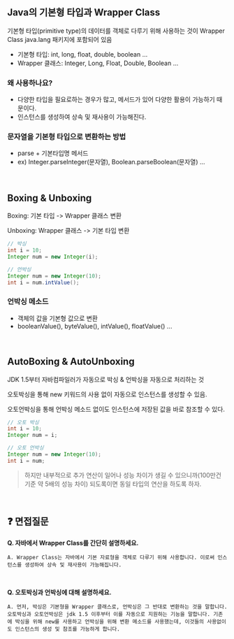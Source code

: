 ## Java의 기본형 타입과 Wrapper Class
기본형 타입(primitive type)의 데이터를 객체로 다루기 위해 사용하는 것이 Wrapper Class
java.lang 패키지에 포함되어 있음
- 기본형 타입: int, long, float, double, boolean ...
- Wrapper 클래스: Integer, Long, Float, Double, Boolean ...

### 왜 사용하나요?
- 다양한 타입을 필요로하는 경우가 많고, 메서드가 있어 다양한 활용이 가능하기 때문이다.
- 인스턴스를 생성하여 상속 및 재사용이 가능해진다.

### 문자열을 기본형 타입으로 변환하는 방법
- parse + 기본타입명 메서드
- ex) Integer.parseInteger(문자열), Boolean.parseBoolean(문자열) ...

<br>

## Boxing & Unboxing
Boxing: 기본 타입 -> Wrapper 클래스 변환

Unboxing: Wrapper 클래스 -> 기본 타입 변환

```java
// 박싱
int i = 10;
Integer num = new Integer(i);

// 언박싱
Integer num = new Integer(10);
int i = num.intValue();
```

### 언박싱 메소드
- 객체의 값을 기본형 값으로 변환
- booleanValue(), byteValue(), intValue(), floatValue() ...

<br>

## AutoBoxing & AutoUnboxing
JDK 1.5부터 자바컴파일러가 자동으로 박싱 & 언박싱을 자동으로 처리하는 것

오토박싱을 통해 new 키워드의 사용 없이 자동으로 인스턴스를 생성할 수 있음.

오토언박싱을 통해 언박싱 메소드 없이도 인스턴스에 저장된 값을 바로 참조할 수 있다.

```java
// 오토 박싱
int i = 10;
Integer num = i;

// 오토 언박싱
Integer num = new Integer(10);
int i = num;
```

> 하지만 내부적으로 추가 연산이 일어나 성능 차이가 생길 수 있으니까(100만건 기준 약 5배의 성능 차이) 되도록이면 동일 타입의 연산을 하도록 하자.

<br>

## ❓ 면접질문
**Q. 자바에서 Wrapper Class를 간단히 설명하세요.**
```
A. Wrapper Class는 자바에서 기본 자료형을 객체로 다루기 위해 사용합니다. 이로써 인스턴스를 생성하여 상속 및 재사용이 가능해집니다.
```

<br>

**Q. 오토박싱과 언박싱에 대해 설명하세요.**
```
A. 먼저, 박싱은 기본형을 Wrapper 클래스로, 언박싱은 그 반대로 변환하는 것을 말합니다. 오토박싱과 오토언박싱은 jdk 1.5 이후부터 이를 자동으로 지원하는 기능을 말합니다. 기존에 박싱을 위해 new를 사용하고 언박싱을 위해 변환 메소드를 사용했는데, 이것들의 사용없이도 인스턴스의 생성 및 참조를 가능하게 합니다.
```